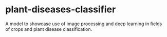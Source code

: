 # plant-diseases-classifier

A model to showcase use of image processing and deep learning in fields of crops and plant disease classification.
